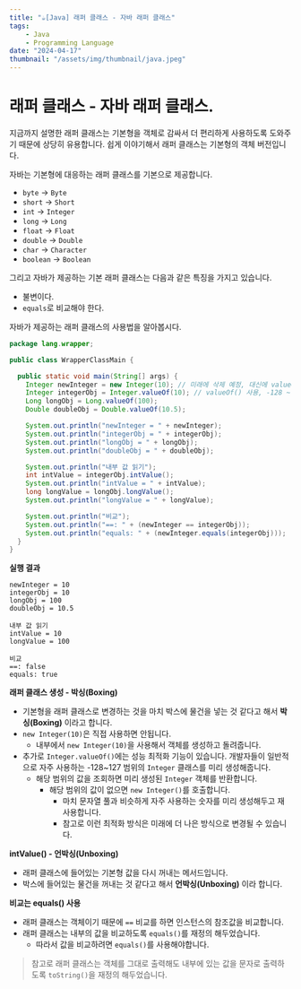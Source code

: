 ```yaml
---
title: "☕️[Java] 래퍼 클래스 - 자바 래퍼 클래스"
tags:
    - Java
    - Programming Language
date: "2024-04-17"
thumbnail: "/assets/img/thumbnail/java.jpeg"
---
```


# 래퍼 클래스 - 자바 래퍼 클래스.
지금까지 설명한 래퍼 클래스는 기본형을 객체로 감싸서 더 편리하게 사용하도록 도와주기 때문에 상당히 유용합니다.
쉽게 이야기해서 래퍼 클래스는 기본형의 객체 버전입니다.

자바는 기본형에 대응하는 래퍼 클래스를 기본으로 제공합니다.

- `byte` -> `Byte`
- `short` -> `Short`
- `int` -> `Integer`
- `long` -> `Long`
- `float` -> `Float`
- `double` -> `Double`
- `char` -> `Character`
- `boolean` -> `Boolean`

그리고 자바가 제공하는 기본 래퍼 클래스는 다음과 같은 특징을 가지고 있습니다.
- 불변이다.
- `equals`로 비교해야 한다.

자바가 제공하는 래퍼 클래스의 사용법을 알아봅시다.

```java
package lang.wrapper;

public class WrapperClassMain {

  public static void main(String[] args) {
    Integer newInteger = new Integer(10); // 미래에 삭제 예정, 대신에 valueOf()를 사용
    Integer integerObj = Integer.valueOf(10); // valueOf() 사용, -128 ~ 127 자주 사용하는 숫자 값 재사용, 불변
    Long longObj = Long.valueOf(100);
    Double doubleObj = Double.valueOf(10.5);

    System.out.println("newInteger = " + newInteger);
    System.out.println("integerObj = " + integerObj);
    System.out.println("longObj = " + longObj);
    System.out.println("doubleObj = " + doubleObj);

    System.out.println("내부 값 읽기");
    int intValue = integerObj.intValue();
    System.out.println("intValue = " + intValue);
    long longValue = longObj.longValue();
    System.out.println("longValue = " + longValue);

    System.out.println("비교");
    System.out.println("==: " + (newInteger == integerObj));
    System.out.println("equals: " + (newInteger.equals(integerObj)));
  }
}
```

**실행 결과**
```
newInteger = 10
integerObj = 10
longObj = 100
doubleObj = 10.5

내부 값 읽기
intValue = 10
longValue = 100

비교
==: false
equals: true
```

**래퍼 클래스 생성 - 박싱(Boxing)**
- 기본형을 래퍼 클래스로 변경하는 것을 마치 박스에 물건을 넣는 것 같다고 해서 **박싱(Boxing)** 이라고 합니다.
- `new Integer(10)`은 직접 사용하면 안됩니다.
    - 내부에서 `new Integer(10)`을 사용해서 객체를 생성하고 돌려줍니다.
- 추가로 `Integer.valueOf()`에는 성능 최적화 기능이 있습니다. 개발자들이 일반적으로 자주 사용하는 -128~127 범위의 `Integer` 클래스를 미리 생성해줍니다.
    - 해당 범위의 값을 조회하면 미리 생성된 `Integer` 객체를 반환합니다.
        - 해당 범위의 값이 없으면 `new Integer()`를 호출합니다.
            - 마치 문자열 풀과 비슷하게 자주 사용하는 숫자를 미리 생성해두고 재사용합니다.
            - 참고로 이런 최적화 방식은 미래에 더 나은 방식으로 변경될 수 있습니다.

**intValue() - 언박싱(Unboxing)**
- 래퍼 클래스에 들어있는 기본형 값을 다시 꺼내는 메서드입니다.
- 박스에 들어있는 물건을 꺼내는 것 같다고 해서 **언박싱(Unboxing)** 이라 합니다.

**비교는 equals() 사용**
- 래퍼 클래스는 객체이기 때문에 `==` 비교를 하면 인스턴스의 참조값을 비교합니다.
- 래퍼 클래스는 내부의 값을 비교하도록 `equals()`를 재정의 해두었습니다.
    - 따라서 값을 비교하려면 `equals()`를 사용해야합니다.

> 참고로 래퍼 클래스는 객체를 그대로 출력해도 내부에 있는 값을 문자로 출력하도록 `toString()`을 재정의 해두었습니다.
